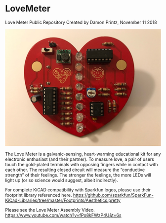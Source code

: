 # LoveMeter
Love Meter Public Repository
Created by Damon Printz, November 11 2018

![alt tag](https://github.com/biobuilder/LoveMeter/blob/master/Media/IMG_0043.jpg)

The Love Meter is a galvanic-sensing, heart-warming educational kit for any electronic enthusiast (and their partner).  To measure love, a pair of users touch the gold-plated terminals with opposing fingers while in contact with each other.  The resulting closed circuit will measure the “conductive strength” of their feelings.  The stronger the feelings, the more LEDs will light up (or so science would suggest, albeit indirectly).

For complete KiCAD compatibility with Sparkfun logos, please use their footprint library referenced here.
https://github.com/sparkfun/SparkFun-KiCad-Libraries/tree/master/Footprints/Aesthetics.pretty

Please see the Love Meter Assembly Video.
https://www.youtube.com/watch?v=fPo8kFWzP4U&t=6s
